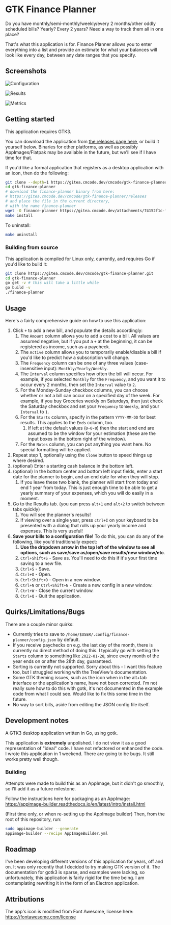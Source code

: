 # GTK Finance Planner

Do you have monthly/semi-monthly/weekly/every 2 months/other oddly scheduled bills? Yearly? Every 2 years? Need a way to track them all in one place?

That's what this application is for. Finance Planner allows you to enter everything into a list and provide an estimate for what your balances will look like every day, between any date ranges that you specify.

## Screenshots

![Configuration](docs/app-config.png)

![Results](docs/app-results.png)

![Metrics](docs/app-metrics.png)

## Getting started

This application requires GTK3.

You can download the application from [the releases page here](https://gitea.cmcode.dev/cmcode/gtk-finance-planner/releases), or build it yourself below. Binaries for other platforms, as well as possibly AppImages/Flatpak may be available in the future, but we'll see if I have time for that.

If you'd like a formal application that registers as a desktop application with an icon, then do the following:

```bash
git clone --depth=1 https://gitea.cmcode.dev/cmcode/gtk-finance-planner.git
cd gtk-finance-planner
# download the finance-planner binary from here:
# https://gitea.cmcode.dev/cmcode/gtk-finance-planner/releases
# and place the file in the current directory,
# with the name finance-planner
wget -O finance-planner https://gitea.cmcode.dev/attachments/74152f1c-f483-4579-a7bd-f426f73eee5b # 0.0.1 linux release
make install
```

To uninstall:

```bash
make uninstall
```

### Building from source

This application is compiled for Linux only, currently, and requires Go if you'd like to build it:

```bash
git clone https://gitea.cmcode.dev/cmcode/gtk-finance-planner.git
cd gtk-finance-planner
go get -v # this will take a little while
go build -v
./finance-planner
```

## Usage

Here's a fairly comprehensive guide on how to use this application:

1. Click `+` to add a new bill, and populate the details accordingly:
   1. The `Amount` column allows you to add a cost to a bill. All values are assumed negative, but if you put a `+` at the beginning, it can be registered as income, such as a paycheck.
   2. The `Active` column allows you to temporarily enable/disable a bill if you'd like to predict how a subscription will change.
   3. The `Frequency` column can be one of any three values (case-insensitive input): `Monthly/Yearly/Weekly`.
   4. The `Interval` column specifies how often the bill will occur. For example, if you selected `Monthly` for the `Frequency`, and you want it to occur every 2 months, then set the `Interval` value to `2`.
   5. For the Monday-Sunday checkbox columns, you can choose whether or not a bill can occur on a specified day of the week. For example, if you buy Groceries weekly on Saturdays, then just check the Saturday checkbox and set your `Frequency` to `Weekly`, and your `Interval` to `1`.
   6. For the `Starts` column, specify in the pattern `YYYY-MM-DD` for best results. This applies to the `Ends` column, too.
      1. If left at the default values (`0-0-0`) then the start and end are assumed to be the window for your estimation (these are the input boxes in the bottom right of the window).
   7. For the `Notes` column, you can put anything you want here. No special formatting will be applied.
2. Repeat step 1, optionally using the `Clone` button to speed things up where desired.
3. (optional) Enter a starting cash balance in the bottom left.
4. (optional) In the bottom center and bottom left input fields, enter a start date for the planner to begin, and an end date for when they will stop.
   1. If you leave these two blank, the planner will start from today and end 1 year from today. This is just enough time to be able to get a yearly summary of your expenses, which you will do easily in a moment.
5. Go to the Results tab. (you can press `alt+1` and `alt+2` to switch between tabs quickly)
   1. You will see the planner's results!
   2. If viewing over a single year, press `ctrl+I` on your keyboard to be presented with a dialog that rolls up your yearly income and expenses. This is very useful!
6. **Save your bills to a configuration file!** To do this, you can do any of the following, like you'd traditionally expect:
   1. **Use the dropdown arrow in the top left of the window to see all options, such as save/save as/open/save results/new window/etc**.
   2. `Ctrl+Shift+S` - Save as. You'll need to do this if it's your first time saving to a new file.
   3. `Ctrl+S` - Save.
   4. `Ctrl+O` - Open.
   4. `Ctrl+Shift+O` - Open in a new window.
   4. `Ctrl+N` or `Ctrl+Shift+N` - Create a new config in a new window.
   5. `Ctrl+W` - Close the current window.
   6. `Ctrl+Q` - Quit the application.

## Quirks/Limitations/Bugs

There are a couple minor quirks:

* Currently tries to save to `/home/$USER/.config/finance-planner/config.json` by default.
* If you receive paychecks on e.g. the last day of the month, there is currently no direct method of doing this. I typically go with setting the `Starts` column to something like `2022-01-28`, since every month of the year ends on or after the 28th day, guaranteed.
* Sorting is currently not supported. Sorry about this - I want this feature too, but I struggled working with the TreeView's documentation.
* Some GTK theming issues, such as the icon when in the alt+tab interface or the application's name, have not been corrected. I'm not really sure how to do this with gotk, it's not documented in the example code from what I could see. Would like to fix this some time in the future.
* No way to sort bills, aside from editing the JSON config file itself.

## Development notes

A GTK3 desktop application written in Go, using gotk.

This application is **extremely** unpolished. I do not view it as a good representation of "ideal" code. I have not refactored or enhanced the code. I wrote this application in 1 weekend. There are going to be bugs. It still works pretty well though.

### Building

Attempts were made to build this as an AppImage, but it didn't go smoothly, so I'll add it as a future milestone.

Follow the instructions here for packaging as an AppImage: https://appimage-builder.readthedocs.io/en/latest/intro/install.html

(First time only, or when re-setting up the AppImage builder) Then, from the root of this repository, run:

```bash
sudo appimage-builder --generate
appimage-builder --recipe AppImageBuilder.yml
```

## Roadmap

I've been developing different versions of this application for years, off and on. It was only recently that I decided to try making GTK version of it. The documentation for gotk3 is sparse, and examples were lacking, so unfortunately, this application is fairly rigid for the time being. I am contemplating rewriting it in the form of an Electron application.

## Attributions

The app's icon is modified from Font Awesome, license here: https://fontawesome.com/license
